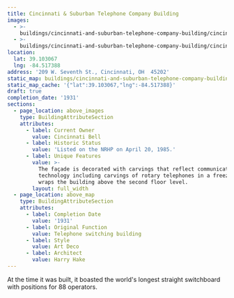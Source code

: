 ```yaml
---
title: Cincinnati & Suburban Telephone Company Building
images:
  - >-
    buildings/cincinnati-and-suburban-telephone-company-building/cincinnati-and-suburban-telephone-company-building-0_oa2c9p
  - >-
    buildings/cincinnati-and-suburban-telephone-company-building/cincinnati-and-suburban-telephone-company-building-1_erlsjk
location:
  lat: 39.103067
  lng: -84.517388
address: '209 W. Seventh St., Cincinnati, OH  45202'
static_map: buildings/cincinnati-and-suburban-telephone-company-building/static-map_dyngwp
static_map_cache: '{"lat":39.103067,"lng":-84.517388}'
draft: true
completion_date: '1931'
sections:
  - page_location: above_images
    type: BuildingAttributeSection
    attributes:
      - label: Current Owner
        value: Cincinnati Bell
      - label: Historic Status
        value: 'Listed on the NRHP on April 20, 1985.'
      - label: Unique Features
        value: >-
          The façade is decorated with carvings that reflect communication
          technology including carvings of rotary telephones in a freeze that
          wraps the building above the second floor level.
        layout: full_width
  - page_location: above_map
    type: BuildingAttributeSection
    attributes:
      - label: Completion Date
        value: '1931'
      - label: Original Function
        value: Telephone switching building
      - label: Style
        value: Art Deco
      - label: Architect
        value: Harry Hake
---
```


At the time it was built, it boasted the world's longest straight switchboard with positions for 88 operators.
